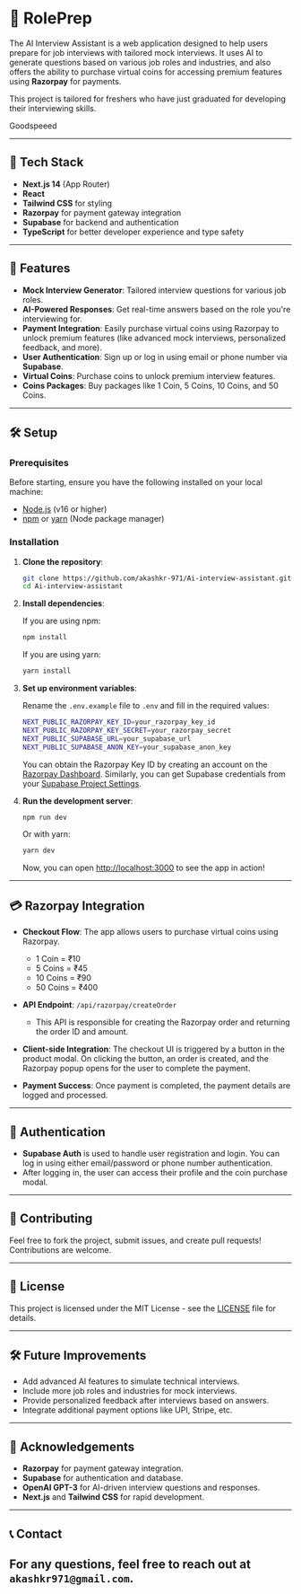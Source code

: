 # 🤖 RolePrep

The AI Interview Assistant is a web application designed to help users prepare for job interviews with tailored mock interviews. It uses AI to generate questions based on various job roles and industries, and also offers the ability to purchase virtual coins for accessing premium features using **Razorpay** for payments.

This project is tailored for freshers who have just graduated for developing their interviewing skills.

Goodspeeed

---

## 🔧 Tech Stack

- **Next.js 14** (App Router)
- **React**
- **Tailwind CSS** for styling
- **Razorpay** for payment gateway integration
- **Supabase** for backend and authentication
- **TypeScript** for better developer experience and type safety

---

## 🚀 Features

- **Mock Interview Generator**: Tailored interview questions for various job roles.
- **AI-Powered Responses**: Get real-time answers based on the role you're interviewing for.
- **Payment Integration**: Easily purchase virtual coins using Razorpay to unlock premium features (like advanced mock interviews, personalized feedback, and more).
- **User Authentication**: Sign up or log in using email or phone number via **Supabase**.
- **Virtual Coins**: Purchase coins to unlock premium interview features.
- **Coins Packages**: Buy packages like 1 Coin, 5 Coins, 10 Coins, and 50 Coins.

---

## 🛠 Setup

### Prerequisites

Before starting, ensure you have the following installed on your local machine:

- [Node.js](https://nodejs.org/) (v16 or higher)
- [npm](https://www.npmjs.com/) or [yarn](https://yarnpkg.com/) (Node package manager)

### Installation

1. **Clone the repository**:

   ```bash
   git clone https://github.com/akashkr-971/Ai-interview-assistant.git
   cd Ai-interview-assistant
   ```

2. **Install dependencies**:

   If you are using npm:

   ```bash
   npm install
   ```

   If you are using yarn:

   ```bash
   yarn install
   ```

3. **Set up environment variables**:

   Rename the `.env.example` file to `.env` and fill in the required values:

   ```bash
   NEXT_PUBLIC_RAZORPAY_KEY_ID=your_razorpay_key_id
   NEXT_PUBLIC_RAZORPAY_KEY_SECRET=your_razorpay_secret
   NEXT_PUBLIC_SUPABASE_URL=your_supabase_url
   NEXT_PUBLIC_SUPABASE_ANON_KEY=your_supabase_anon_key
   ```

   You can obtain the Razorpay Key ID by creating an account on the [Razorpay Dashboard](https://dashboard.razorpay.com/). Similarly, you can get Supabase credentials from your [Supabase Project Settings](https://app.supabase.io/).

4. **Run the development server**:

   ```bash
   npm run dev
   ```

   Or with yarn:

   ```bash
   yarn dev
   ```

   Now, you can open [http://localhost:3000](http://localhost:3000) to see the app in action!

---

## 💳 Razorpay Integration

- **Checkout Flow**: The app allows users to purchase virtual coins using Razorpay.

  - 1 Coin = ₹10
  - 5 Coins = ₹45
  - 10 Coins = ₹90
  - 50 Coins = ₹400

- **API Endpoint**: `/api/razorpay/createOrder`

  - This API is responsible for creating the Razorpay order and returning the order ID and amount.

- **Client-side Integration**: The checkout UI is triggered by a button in the product modal. On clicking the button, an order is created, and the Razorpay popup opens for the user to complete the payment.

- **Payment Success**: Once payment is completed, the payment details are logged and processed.

---

## 🔐 Authentication

- **Supabase Auth** is used to handle user registration and login. You can log in using either email/password or phone number authentication.
- After logging in, the user can access their profile and the coin purchase modal.

---

## 🤝 Contributing

Feel free to fork the project, submit issues, and create pull requests! Contributions are welcome.

---

## 📄 License

This project is licensed under the MIT License - see the [LICENSE](LICENSE) file for details.

---

## 🛠 Future Improvements

- Add advanced AI features to simulate technical interviews.
- Include more job roles and industries for mock interviews.
- Provide personalized feedback after interviews based on answers.
- Integrate additional payment options like UPI, Stripe, etc.

---

## 🎯 Acknowledgements

- **Razorpay** for payment gateway integration.
- **Supabase** for authentication and database.
- **OpenAI GPT-3** for AI-driven interview questions and responses.
- **Next.js** and **Tailwind CSS** for rapid development.

---

## 📞 Contact

## For any questions, feel free to reach out at `akashkr971@gmail.com`.
